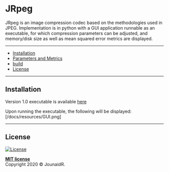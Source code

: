 # JRpeg

JRpeg is an image compression codec based on the methodologies used in JPEG. Implementation
is in python with a GUI application runnable as an executable, for which compression parameters can be adjusted,
and memory/disk size as well as mean squared error metrics are displayed. 

---

* [Installation](#installation)
* [Parameters and Metrics](#parameters-and-metrics)
* [build](#build)
* [License](#license)

---

## Installation

Version 1.0 executable is available [here](https://drive.google.com/file/d/1tADfOqESTIk-7R1X5Kpk-qmboAdcY8Tw/view?usp=sharing)

Upon running the executable, the following will be displayed:
[/docs/resources/GUI.png]

---

## License

[![License](http://img.shields.io/:license-mit-blue.svg?style=flat-square)](http://badges.mit-license.org)

**[MIT license](http://opensource.org/licenses/mit-license.php)** \
Copyright 2020 © JounaidR.